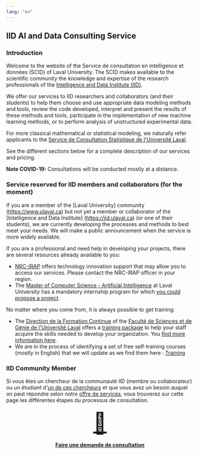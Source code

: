```yaml
---
lang: "en"
---
```


## IID AI and Data Consulting Service

### Introduction

Welcome to the website of the Service de consultation en intelligence et données (SCID) of Laval University.  The SCID makes available to the scientific community the knowledge and expertise of the research professionals of the [Intelligence and Data Institute (IID)](https://iid.ulaval.ca).

We offer our services to IID researchers and collaborators (and their students) to help them choose and use appropriate data modeling methods and tools, review the code developed, interpret and present the results of these methods and tools, participate in the implementation of new machine learning methods, or to perform analysis of unstructured experimental data.

For more classical mathematical or statistical modeling, we naturally refer applicants to the [Service de Consultation Statistique de l'Université Laval](https://scs.mat.ulaval.ca/accueil/).

See the different sections below for a complete description of our services and pricing.

**Note COVID-19:** Consultations will be conducted mostly at a distance.

### Service reserved for IID members and collaborators (for the moment)

If you are a member of the [Laval University] community (https://www.ulaval.ca) but not yet a member or collaborator of the [Intelligence and Data Institute] (https://iid.ulaval.ca) (or one of their students), we are currently developing the processes and methods to best meet your needs. We will make a public announcement when the service is more widely available.

If you are a professional and need help in developing your projects, there are several resources already available to you: 
* [NRC-IRAP](https://nrc.canada.ca/fr/soutien-linnovation-technologique) offers technology innovation support that may allow you to access our services. Please contact the NRC-IRAP officer in your region. 
* The [Master of Computer Science - Artificial Intelligence](https://www.ift.ulaval.ca/ia) at Laval University has a mandatory internship program for which [you could propose a project](https://iid.ulaval.ca/miia).

No matter where you come from, it is always possible to get training:
* The [Direction de la Formation Continue]() of the [Faculté de Sciences et de Génie de l'Université Laval]() offers a [training package]() to help your staff acquire the skills needed to develop your organization. You [find more information here]().
* We are in the process of identifying a set of free self-training courses (mostly in English) that we will update as we find them here : [Training](./pages/training.md)

### IID Community Member

Si vous êtes un chercheur de la communauté IID (membre ou collaborateur) ou un étudiant d'[un de ces chercheurs](https://iid.ulaval.ca/expertises/) et que vous avez un besoin auquel on peut répondre selon notre [offre de services](./pages/ulaval.md), vous trouverez sur cette page les différentes étapes du processus de consultation.

<h4 style="text-align:center;">
    <a href="{{ '/pages/ulaval.html' | relative_url }}"><div style="font-size: 55px;">📝</div><br>Faire une demande de consultation</a>
<h4>
